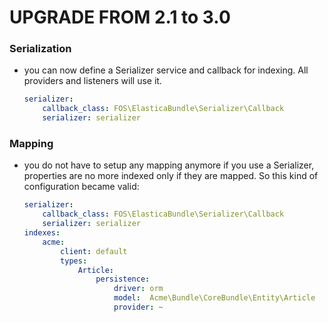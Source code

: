UPGRADE FROM 2.1 to 3.0
=======================

### Serialization

  * you can now define a Serializer service and callback for indexing. All providers and listeners will use it.

    ```yml
    serializer:
        callback_class: FOS\ElasticaBundle\Serializer\Callback
        serializer: serializer
    ```

### Mapping

  * you do not have to setup any mapping anymore if you use a Serializer, properties are no more indexed only if
    they are mapped. So this kind of configuration became valid:

    ```yml
    serializer:
        callback_class: FOS\ElasticaBundle\Serializer\Callback
        serializer: serializer
    indexes:
        acme:
            client: default
            types:
                Article:
                    persistence:
                        driver: orm
                        model:  Acme\Bundle\CoreBundle\Entity\Article
                        provider: ~
    ```

